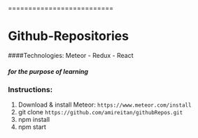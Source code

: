 
==========================
# Github-Repositories
####Technologies: Meteor - Redux - React
##### for the purpose of learning
### Instructions:
1. Download & install Meteor: `https://www.meteor.com/install`
2. git clone `https://github.com/amireitan/githubRepos.git`
3. npm install
4. npm start


